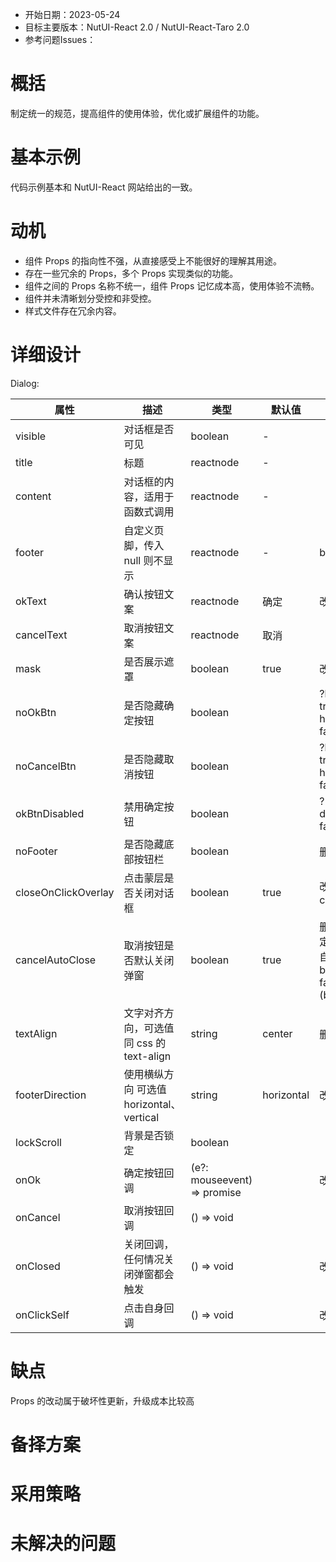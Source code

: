 - 开始日期：2023-05-24
- 目标主要版本：NutUI-React 2.0 / NutUI-React-Taro 2.0
- 参考问题Issues：

# 概括

制定统一的规范，提高组件的使用体验，优化或扩展组件的功能。


# 基本示例

代码示例基本和 NutUI-React 网站给出的一致。


# 动机

- 组件 Props 的指向性不强，从直接感受上不能很好的理解其用途。
- 存在一些冗余的 Props，多个 Props 实现类似的功能。
- 组件之间的 Props 名称不统一，组件 Props 记忆成本高，使用体验不流畅。
- 组件并未清晰划分受控和非受控。
- 样式文件存在冗余内容。


# 详细设计


Dialog:

| 属性 | 描述 | 类型 | 默认值 | 改动点 |
| --- | --- | --- | --- | --- |
| visible | 对话框是否可见 | boolean | - |  |
| title | 标题 | reactnode | - |  |
| content | 对话框的内容，适用于函数式调用 | reactnode | - |  |
| footer | 自定义页脚，传入 null 则不显示 | reactnode | - | boolean | ReactNode |
| okText | 确认按钮文案 | reactnode | 确定 | 改为 confirmText |
| cancelText | 取消按钮文案 | reactnode | 取消 |  |
| mask | 是否展示遮罩 | boolean | true | 改为 overlay   |
| noOkBtn | 是否隐藏确定按钮 | boolean |  | ?hasConfirmButton, true  ?hideConfirmButton, false |
| noCancelBtn | 是否隐藏取消按钮 | boolean |  | ?hasConfirmButton, true  ?hideCancelButton, false |
| okBtnDisabled | 禁用确定按钮 | boolean |  | ?disableConfirmButton, false |
| noFooter | 是否隐藏底部按钮栏 | boolean |  | 删，footer 传空 |
| closeOnClickOverlay | 点击蒙层是否关闭对话框 | boolean | true | 改为：closeOnOverlayClick |
| cancelAutoClose | 取消按钮是否默认关闭弹窗 | boolean | true | 删，默认关闭，如果自定义 onCancel 则需要自己控制 visible  beforeCancel, () => false  ?beforeClose, (button) => false |
| textAlign | 文字对齐方向，可选值同 css 的 text-align | string | center | 删，样式控制 |
| footerDirection | 使用横纵方向 可选值 horizontal、vertical | string | horizontal | 改为 direction |
| lockScroll | 背景是否锁定 | boolean |  |  |
| onOk | 确定按钮回调 | (e?: mouseevent) => promise |  | 改为 onConfirm |
| onCancel | 取消按钮回调 | () => void |  |  |
| onClosed | 关闭回调，任何情况关闭弹窗都会触发 | () => void |  | 改为 onClose |
| onClickSelf | 点击自身回调 | () => void |  | 改为 onClick |


# 缺点

Props 的改动属于破坏性更新，升级成本比较高

# 备择方案


# 采用策略


# 未解决的问题

